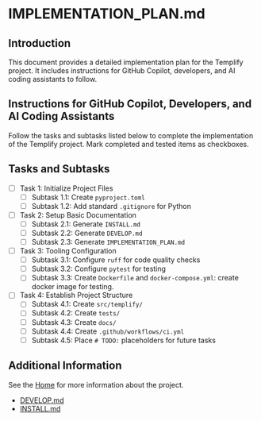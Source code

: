 # IMPLEMENTATION_PLAN.md

## Introduction

This document provides a detailed implementation plan for the Templify project. It includes instructions for GitHub Copilot, developers, and AI coding assistants to follow.

## Instructions for GitHub Copilot, Developers, and AI Coding Assistants

Follow the tasks and subtasks listed below to complete the implementation of the Templify project. Mark completed and tested items as checkboxes.

## Tasks and Subtasks

- [ ] Task 1: Initialize Project Files
  - [ ] Subtask 1.1: Create `pyproject.toml`
  - [ ] Subtask 1.2: Add standard `.gitignore` for Python
- [ ] Task 2: Setup Basic Documentation
  - [ ] Subtask 2.1: Generate `INSTALL.md`
  - [ ] Subtask 2.2: Generate `DEVELOP.md`
  - [ ] Subtask 2.3: Generate `IMPLEMENTATION_PLAN.md`
- [ ] Task 3: Tooling Configuration
  - [ ] Subtask 3.1: Configure `ruff` for code quality checks
  - [ ] Subtask 3.2: Configure `pytest` for testing
  - [ ] Subtask 3.3: Create `Dockerfile` and `docker-compose.yml`: create docker image for testing.
- [ ] Task 4: Establish Project Structure
  - [ ] Subtask 4.1: Create `src/templify/`
  - [ ] Subtask 4.2: Create `tests/`
  - [ ] Subtask 4.3: Create `docs/`
  - [ ] Subtask 4.4: Create `.github/workflows/ci.yml`
  - [ ] Subtask 4.5: Place `# TODO:` placeholders for future tasks

## Additional Information

See the [Home](index.md) for more information about the project.

- [DEVELOP.md](DEVELOP.md)
- [INSTALL.md](INSTALL.md)
